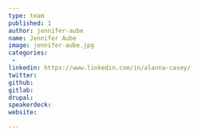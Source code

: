 ```yaml
---
type: team
published: 1
author: jennifer-aube
name: Jennifer Aube
image: jennifer-aube.jpg
categories:
 - 
linkedin: https://www.linkedin.com/in/alanna-casey/
twitter: 
github: 
gitlab: 
drupal: 
speakerdeck: 
website: 

---
```


